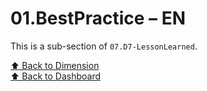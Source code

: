 # 01.BestPractice – EN

This is a sub-section of `07.D7-LessonLearned`.

[⬆ Back to Dimension](../index.md)  
[⬆ Back to Dashboard](../../index.md)
